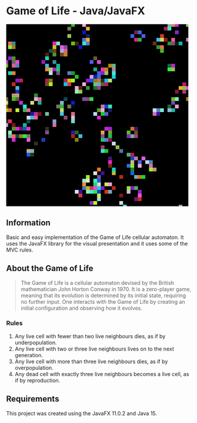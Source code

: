 # Game of Life - Java/JavaFX

![visualization](https://github.com/mariuszsienkiewicz/game-of-life-javafx/raw/main/assets/visualization.gif "Visualization")

## Information

Basic and easy implementation of the Game of Life cellular automaton. It uses the JavaFX library for the visual presentation and it uses some of the MVC rules.

## About the Game of Life

> The Game of Life is a cellular automaton devised by the British mathematician John Horton Conway in 1970. It is a zero-player game, meaning that its evolution is determined by its initial state, requiring no further input. One interacts with the Game of Life by creating an initial configuration and observing how it evolves.

### Rules

1. Any live cell with fewer than two live neighbours dies, as if by underpopulation.
1. Any live cell with two or three live neighbours lives on to the next generation.
1. Any live cell with more than three live neighbours dies, as if by overpopulation.
1. Any dead cell with exactly three live neighbours becomes a live cell, as if by reproduction.

## Requirements

This project was created using the JavaFX 11.0.2 and Java 15.